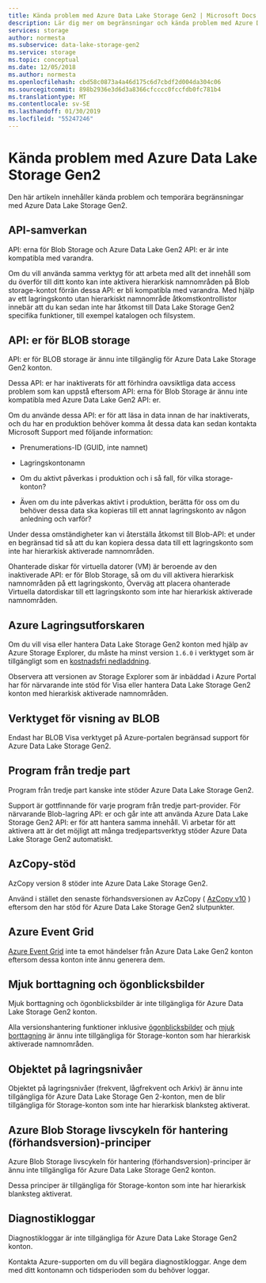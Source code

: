 ```yaml
---
title: Kända problem med Azure Data Lake Storage Gen2 | Microsoft Docs
description: Lär dig mer om begränsningar och kända problem med Azure Data Lake Storage Gen2
services: storage
author: normesta
ms.subservice: data-lake-storage-gen2
ms.service: storage
ms.topic: conceptual
ms.date: 12/05/2018
ms.author: normesta
ms.openlocfilehash: cbd58c0873a4a46d175c6d7cbdf2d004da304c06
ms.sourcegitcommit: 898b2936e3d6d3a8366cfcccc0fccfdb0fc781b4
ms.translationtype: MT
ms.contentlocale: sv-SE
ms.lasthandoff: 01/30/2019
ms.locfileid: "55247246"
---
```

# <a name="known-issues-with-azure-data-lake-storage-gen2"></a>Kända problem med Azure Data Lake Storage Gen2

Den här artikeln innehåller kända problem och temporära begränsningar med Azure Data Lake Storage Gen2.

## <a name="api-interoperability"></a>API-samverkan

API: erna för Blob Storage och Azure Data Lake Gen2 API: er är inte kompatibla med varandra.

Om du vill använda samma verktyg för att arbeta med allt det innehåll som du överför till ditt konto kan inte aktivera hierarkisk namnområden på Blob storage-kontot förrän dessa API: er bli kompatibla med varandra. Med hjälp av ett lagringskonto utan hierarkiskt namnområde åtkomstkontrollistor innebär att du kan sedan inte har åtkomst till Data Lake Storage Gen2 specifika funktioner, till exempel katalogen och filsystem.

## <a name="blob-storage-apis"></a>API: er för BLOB storage

API: er för BLOB storage är ännu inte tillgänglig för Azure Data Lake Storage Gen2 konton.

Dessa API: er har inaktiverats för att förhindra oavsiktliga data access problem som kan uppstå eftersom API: erna för Blob Storage är ännu inte kompatibla med Azure Data Lake Gen2 API: er.

Om du använde dessa API: er för att läsa in data innan de har inaktiverats, och du har en produktion behöver komma åt dessa data kan sedan kontakta Microsoft Support med följande information:

* Prenumerations-ID (GUID, inte namnet)

* Lagringskontonamn

* Om du aktivt påverkas i produktion och i så fall, för vilka storage-konton?

* Även om du inte påverkas aktivt i produktion, berätta för oss om du behöver dessa data ska kopieras till ett annat lagringskonto av någon anledning och varför?

Under dessa omständigheter kan vi återställa åtkomst till Blob-API: et under en begränsad tid så att du kan kopiera dessa data till ett lagringskonto som inte har hierarkisk aktiverade namnområden.

Ohanterade diskar för virtuella datorer (VM) är beroende av den inaktiverade API: er för Blob Storage, så om du vill aktivera hierarkisk namnområden på ett lagringskonto, Överväg att placera ohanterade Virtuella datordiskar till ett lagringskonto som inte har hierarkisk aktiverade namnområden.

## <a name="azure-storage-explorer"></a>Azure Lagringsutforskaren

Om du vill visa eller hantera Data Lake Storage Gen2 konton med hjälp av Azure Storage Explorer, du måste ha minst version `1.6.0` i verktyget som är tillgängligt som en [kostnadsfri nedladdning](https://azure.microsoft.com/features/storage-explorer/).

Observera att versionen av Storage Explorer som är inbäddad i Azure Portal har för närvarande inte stöd för Visa eller hantera Data Lake Storage Gen2 konton med hierarkisk aktiverade namnområden.

## <a name="blob-viewing-tool"></a>Verktyget för visning av BLOB

Endast har BLOB Visa verktyget på Azure-portalen begränsad support för Azure Data Lake Storage Gen2.

## <a name="third-party-applications"></a>Program från tredje part

Program från tredje part kanske inte stöder Azure Data Lake Storage Gen2.

Support är gottfinnande för varje program från tredje part-provider. För närvarande Blob-lagring API: er och går inte att använda Azure Data Lake Storage Gen2 API: er för att hantera samma innehåll. Vi arbetar för att aktivera att är det möjligt att många tredjepartsverktyg stöder Azure Data Lake Storage Gen2 automatiskt.

## <a name="azcopy-support"></a>AzCopy-stöd

AzCopy version 8 stöder inte Azure Data Lake Storage Gen2.

Använd i stället den senaste förhandsversionen av AzCopy ( [AzCopy v10](https://docs.microsoft.com/azure/storage/common/storage-use-azcopy-v10?toc=%2fazure%2fstorage%2ftables%2ftoc.json) ) eftersom den har stöd för Azure Data Lake Storage Gen2 slutpunkter.

## <a name="azure-event-grid"></a>Azure Event Grid

[Azure Event Grid](https://azure.microsoft.com/services/event-grid/) inte ta emot händelser från Azure Data Lake Gen2 konton eftersom dessa konton inte ännu generera dem.  

## <a name="soft-delete-and-snapshots"></a>Mjuk borttagning och ögonblicksbilder

Mjuk borttagning och ögonblicksbilder är inte tillgängliga för Azure Data Lake Storage Gen2 konton.

Alla versionshantering funktioner inklusive [ögonblicksbilder](https://docs.microsoft.com/rest/api/storageservices/creating-a-snapshot-of-a-blob) och [mjuk borttagning](https://docs.microsoft.com/azure/storage/blobs/storage-blob-soft-delete) är ännu inte tillgängliga för Storage-konton som har hierarkisk aktiverade namnområden.

## <a name="object-level-storage-tiers"></a>Objektet på lagringsnivåer

Objektet på lagringsnivåer (frekvent, lågfrekvent och Arkiv) är ännu inte tillgängliga för Azure Data Lake Storage Gen 2-konton, men de blir tillgängliga för Storage-konton som inte har hierarkisk blanksteg aktiverat.

## <a name="azure-blob-storage-lifecycle-management-preview-policies"></a>Azure Blob Storage livscykeln för hantering (förhandsversion)-principer

Azure Blob Storage livscykeln för hantering (förhandsversion)-principer är ännu inte tillgängliga för Azure Data Lake Storage Gen2 konton.

Dessa principer är tillgängliga för Storage-konton som inte har hierarkisk blanksteg aktiverat.

## <a name="diagnostic-logs"></a>Diagnostikloggar

Diagnostikloggar är inte tillgängliga för Azure Data Lake Storage Gen2 konton.

Kontakta Azure-supporten om du vill begära diagnostikloggar. Ange dem med ditt kontonamn och tidsperioden som du behöver loggar.
